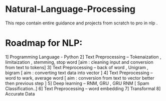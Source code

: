 # Natural-Language-Processing
This repo contain entire guidance and projects from scratch to pro in nlp .
# Roadmap for NLP:
1] Programming Language - Python
2] Text Preprocessing – Tokenaization , limitaization , stemming, stop word
[aim : cleaning input  and conversion from text to tokens]
3] Text Preprocessing – back of word , Unigram , bigram 
[ aim : converting text data into vector ]
4] Text Preprocessing – word to wark, average word
[ aim : conversion from text to vector better then previous step ]
5] Deep learning – RNM, GRU , GRU RNM [ Spam Classification..]
6] Text Preprocessing – word embedding 
7] Transformal
8] Accurate Data 

